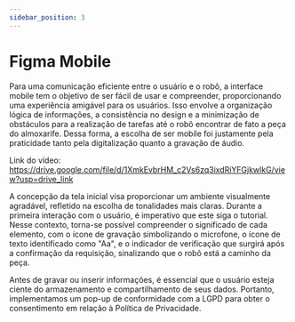 ```yaml
---
sidebar_position: 3
---
```


# Figma Mobile

Para uma comunicação eficiente entre o usuário e o robô, a interface mobile tem o objetivo de  ser fácil de usar e compreender, proporcionando uma experiência amigável para os usuários. Isso envolve a organização lógica de informações, a consistência no design e a minimização de obstáculos para a realização de tarefas até o robô encontrar de fato a peça do almoxarife. Dessa forma, a escolha de ser mobile foi justamente pela praticidade tanto pela digitalização quanto a gravação de áudio. 

Link do vídeo: https://drive.google.com/file/d/1XmkEvbrHM_c2Vs6zq3ixdRiYFGjkwlkG/view?usp=drive_link

A concepção da tela inicial visa proporcionar um ambiente visualmente agradável, refletido na escolha de tonalidades mais claras. Durante a primeira interação com o usuário, é imperativo que este siga o tutorial. Nesse contexto, torna-se possível compreender o significado de cada elemento, com o ícone de gravação simbolizando o microfone, o ícone de texto identificado como "Aa", e o indicador de verificação que surgirá após a confirmação da requisição, sinalizando que o robô está a caminho da peça.

Antes de gravar ou inserir informações, é essencial que o usuário esteja ciente do armazenamento e compartilhamento de seus dados. Portanto, implementamos um pop-up de conformidade com a LGPD para obter o consentimento em relação à Política de Privacidade.
